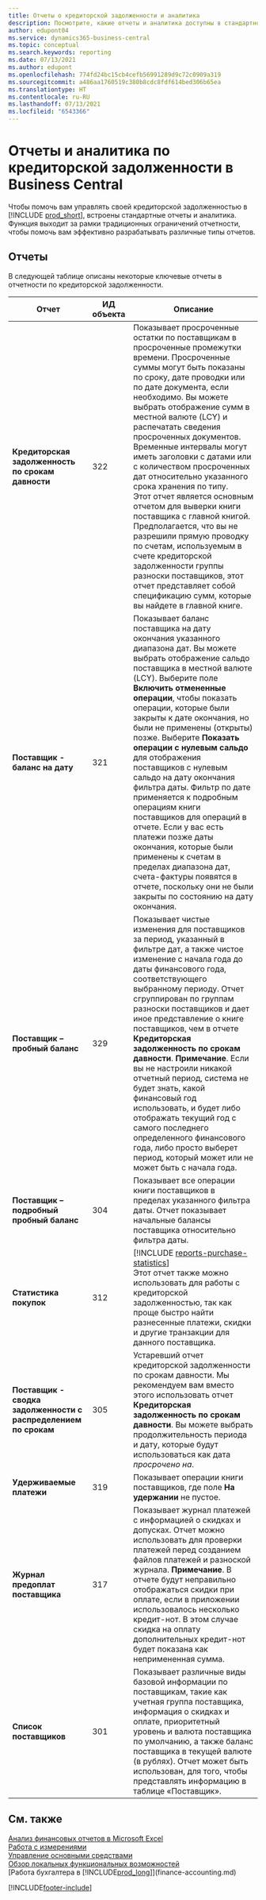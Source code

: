 ```yaml
---
title: Отчеты о кредиторской задолженности и аналитика
description: Посмотрите, какие отчеты и аналитика доступны в стандартной версии Business Central, чтобы вы могли отслеживать свою кредиторскую задолженность.
author: edupont04
ms.service: dynamics365-business-central
ms.topic: conceptual
ms.search.keywords: reporting
ms.date: 07/13/2021
ms.author: edupont
ms.openlocfilehash: 774fd24bc15cb4cefb56991289d9c72c0909a319
ms.sourcegitcommit: a486aa1760519c380b8cdc8fdf614bed306b65ea
ms.translationtype: HT
ms.contentlocale: ru-RU
ms.lasthandoff: 07/13/2021
ms.locfileid: "6543366"
---
```

# <a name="accounts-payable-reports-and-analytics-in-business-central"></a>Отчеты и аналитика по кредиторской задолженности в Business Central

Чтобы помочь вам управлять своей кредиторской задолженностью в [!INCLUDE [prod_short](includes/prod_short.md)], встроены стандартные отчеты и аналитика. Функция выходит за рамки традиционных ограничений отчетности, чтобы помочь вам эффективно разрабатывать различные типы отчетов.  

## <a name="reports"></a>Отчеты

В следующей таблице описаны некоторые ключевые отчеты в отчетности по кредиторской задолженности.

| Отчет | ИД объекта | Описание |
|--|--|--|
| **Кредиторская задолженность по срокам давности** | 322|Показывает просроченные остатки по поставщикам в просроченные промежутки времени. Просроченные суммы могут быть показаны по сроку, дате проводки или по дате документа, если необходимо. Вы можете выбрать отображение сумм в местной валюте (LCY) и распечатать сведения просроченных документов. Временные интервалы могут иметь заголовки с датами или с количеством просроченных дат относительно указанного срока хранения по типу.<br>Этот отчет является основным отчетом для выверки книги поставщика с главной книгой. Предполагается, что вы не разрешили прямую проводку по счетам, используемым в счете кредиторской задолженности группы разноски поставщиков, этот отчет представляет собой спецификацию сумм, которые вы найдете в главной книге.|
| **Поставщик - баланс на дату** | 321 | Показывает баланс поставщика на дату окончания указанного диапазона дат. Вы можете выбрать отображение сальдо поставщика в местной валюте (LCY). Выберите поле **Включить отмененные операции**, чтобы показать операции, которые были закрыты к дате окончания, но были не применены (открыты) позже. Выберите **Показать операции с нулевым сальдо** для отображения поставщиков с нулевым сальдо на дату окончания фильтра даты. Фильтр по дате применяется к подробным операциям книги поставщиков для операций в отчете. Если у вас есть платежи позже даты окончания, которые были применены к счетам в пределах диапазона дат, счета-фактуры появятся в отчете, поскольку они не были закрыты по состоянию на дату окончания. |
| **Поставщик – пробный баланс** | 329 | Показывает чистые изменения для поставщиков за период, указанный в фильтре дат, а также чистое изменение с начала года до даты финансового года, соответствующего выбранному периоду. Отчет сгруппирован по группам разноски поставщиков и дает иное представление о книге поставщиков, чем в отчете **Кредиторская задолженность по срокам давности**. **Примечание**. Если вы не настроили никакой отчетный период, система не будет знать, какой финансовый год использовать, и будет либо отображать текущий год с самого последнего определенного финансового года, либо просто выберет период, который может или не может быть с начала года.|
| **Поставщик – подробный пробный баланс** | 304 | Показывает все операции книги поставщиков в пределах указанного фильтра даты. Отчет показывает начальные балансы поставщика относительно фильтра даты. |
| **Статистика покупок** |312 |[!INCLUDE [reports-purchase-statistics](includes/reports-purchase-statistics.md)]<br>Этот отчет также можно использовать для работы с кредиторской задолженностью, так как проще быстро найти разнесенные платежи, скидки и другие транзакции для данного поставщика.|
|**Поставщик - сводка задолженности с распределением по срокам**|305| Устаревший отчет кредиторской задолженности по срокам давности. Мы рекомендуем вам вместо этого использовать отчет **Кредиторская задолженность по срокам давности**. Вы можете выбрать продолжительность периода и дату, которые будут использоваться как дата *просрочено на*.|
|**Удерживаемые платежи**|319|Показывает операции книги поставщиков, где поле **На удержании** не пустое.|
|**Журнал предоплат поставщика**|317|Показывает журнал платежей с информацией о скидках и допусках. Отчет можно использовать для проверки платежей перед созданием файлов платежей и разноской журнала. **Примечание**. В отчете будут неправильно отображаться скидки при оплате, если в приложении использовалось несколько кредит-нот. В этом случае скидка на оплату дополнительных кредит-нот будет показана как непримененная сумма.|
|**Список поставщиков**|301|Показывает различные виды базовой информации по поставщикам, такие как учетная группа поставщика, информация о скидках и оплате, приоритетный уровень и валюта поставщика по умолчанию, а также баланс поставщика в текущей валюте (в рублях). Отчет может быть использован, для того, чтобы представлять информацию в таблице «Поставщик».|

## <a name="see-also"></a>См. также

[Анализ финансовых отчетов в Microsoft Excel](finance-analyze-excel.md)  
[Работа с измерениями](finance-dimensions.md)  
[Управление основными средствами](fa-manage.md)  
[Обзор локальных функциональных возможностей](about-localization.md)  
[Работа бухгалтера в [!INCLUDE[prod_long](includes/prod_long.md)]](finance-accounting.md)  


[!INCLUDE[footer-include](includes/footer-banner.md)]

